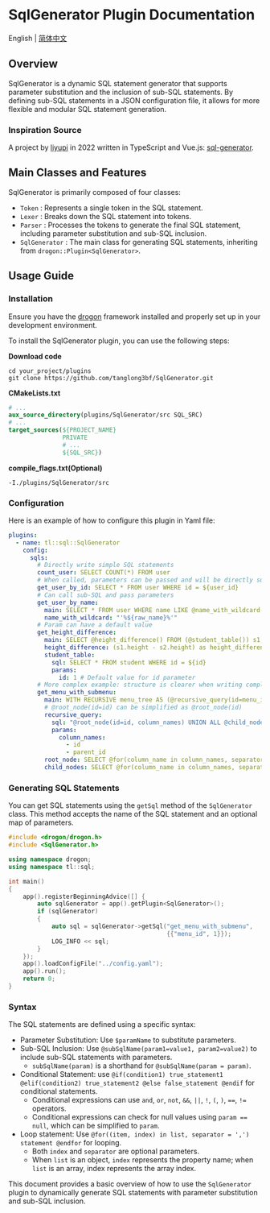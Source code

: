 # SqlGenerator Plugin Documentation

English | [简体中文](./README.zh-CN.md)

## Overview

SqlGenerator is a dynamic SQL statement generator that supports parameter substitution and the inclusion of sub-SQL statements. By defining sub-SQL statements in a JSON configuration file, it allows for more flexible and modular SQL statement generation.

### Inspiration Source

A project by [liyupi](https://github.com/liyupi) in 2022 written in TypeScript and Vue.js: [sql-generator](https://github.com/liyupi/sql-generator).

## Main Classes and Features

SqlGenerator is primarily composed of four classes:

- `Token` : Represents a single token in the SQL statement.
- `Lexer` : Breaks down the SQL statement into tokens.
- `Parser` : Processes the tokens to generate the final SQL statement, including parameter substitution and sub-SQL inclusion.
- `SqlGenerator` : The main class for generating SQL statements, inheriting from `drogon::Plugin<SqlGenerator>`.

## Usage Guide

### Installation

Ensure you have the [drogon](https://github.com/drogonframework/drogon) framework installed and properly set up in your development environment.

To install the SqlGenerator plugin, you can use the following steps:

**Download code**

```
cd your_project/plugins
git clone https://github.com/tanglong3bf/SqlGenerator.git
```

**CMakeLists.txt**

```cmake
# ...
aux_source_directory(plugins/SqlGenerator/src SQL_SRC)
# ...
target_sources(${PROJECT_NAME}
               PRIVATE
               # ...
               ${SQL_SRC})
```

**compile_flags.txt(Optional)**

```
-I./plugins/SqlGenerator/src
```

### Configuration

Here is an example of how to configure this plugin in Yaml file:

```yaml
plugins:
  - name: tl::sql::SqlGenerator
    config:
      sqls:
        # Directly write simple SQL statements
        count_user: SELECT COUNT(*) FROM user
        # When called, parameters can be passed and will be directly substituted
        get_user_by_id: SELECT * FROM user WHERE id = ${user_id}
        # Can call sub-SQL and pass parameters
        get_user_by_name:
          main: SELECT * FROM user WHERE name LIKE @name_with_wildcard(raw_name=name)
          name_with_wildcard: "'%${raw_name}%'"
        # Param can have a default value
        get_height_difference:
          main: SELECT @height_difference() FROM (@student_table()) s1, (@student_table(id = 2)) s2
          height_difference: (s1.height - s2.height) as height_difference
          student_table:
            sql: SELECT * FROM student WHERE id = ${id}
            params:
              id: 1 # Default value for id parameter
        # More complex example: structure is clearer when writing complex SQL
        get_menu_with_submenu:
          main: WITH RECURSIVE menu_tree AS (@recursive_query(id=menu_id)) SELECT * FROM menu_tree
          # @root_node(id=id) can be simplified as @root_node(id)
          recursive_query:
            sql: "@root_node(id=id, column_names) UNION ALL @child_nodes(column_names)"
            params:
              column_names:
                - id
                - parent_id
          root_node: SELECT @for(column_name in column_names, separator=',') ${column_name} @endfor FROM menu WHERE id=${id}
          child_nodes: SELECT @for(column_name in column_names, separator=',') m.${column_name} @endfor FROM menu m INNER JOIN menu_tree mt ON m.parent_id = mt.id
```

### Generating SQL Statements

You can get SQL statements using the `getSql` method of the `SqlGenerator` class. This method accepts the name of the SQL statement and an optional map of parameters.

```cpp
#include <drogon/drogon.h>
#include <SqlGenerator.h>

using namespace drogon;
using namespace tl::sql;

int main()
{
    app().registerBeginningAdvice([] {
        auto sqlGenerator = app().getPlugin<SqlGenerator>();
        if (sqlGenerator)
        {
            auto sql = sqlGenerator->getSql("get_menu_with_submenu",
                                            {{"menu_id", 1}});
            LOG_INFO << sql;
        }
    });
    app().loadConfigFile("../config.yaml");
    app().run();
    return 0;
}
```

### Syntax

The SQL statements are defined using a specific syntax:

- Parameter Substitution: Use `$paramName` to substitute parameters.
- Sub-SQL Inclusion: Use `@subSqlName(param1=value1, param2=value2)` to include sub-SQL statements with parameters.
  - `subSqlName(param)` is a shorthand for `@subSqlName(param = param)`.
- Conditional Statement: use `@if(condition1) true_statement1 @elif(condition2) true_statement2 @else false_statement @endif` for conditional statements.
  - Conditional expressions can use `and`, `or`, `not`, `&&`, `||`, `!`, `(`, `)`, `==`, `!=` operators.
  - Conditional expressions can check for null values using `param == null`, which can be simplified to `param`.
- Loop statement: Use `@for((item, index) in list, separator = ',') statement @endfor` for looping.
  - Both `index` and `separator` are optional parameters.
  - When `list` is an object, `index` represents the property name; when `list` is an array, index represents the array index.

This document provides a basic overview of how to use the `SqlGenerator` plugin to dynamically generate SQL statements with parameter substitution and sub-SQL inclusion.
